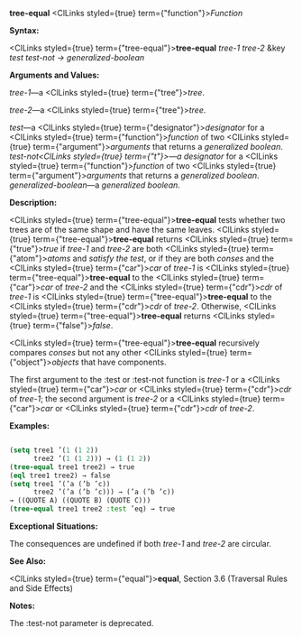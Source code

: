 **tree-equal** <ClLinks styled={true} term={"function"}><i>Function</i></ClLinks> 



**Syntax:** 



<ClLinks styled={true} term={"tree-equal"}><b>tree-equal</b></ClLinks> *tree-1 tree-2* &amp;key *test test-not → generalized-boolean* 



**Arguments and Values:** 



*tree-1*—a <ClLinks styled={true} term={"tree"}><i>tree</i></ClLinks>. 



*tree-2*—a <ClLinks styled={true} term={"tree"}><i>tree</i></ClLinks>. 



*test*—a <ClLinks styled={true} term={"designator"}><i>designator</i></ClLinks> for a <ClLinks styled={true} term={"function"}><i>function</i></ClLinks> of two <ClLinks styled={true} term={"argument"}><i>arguments</i></ClLinks> that returns a *generalized boolean*. *test-not<ClLinks styled={true} term={"t"}><i>—a </i></ClLinks>designator* for a <ClLinks styled={true} term={"function"}><i>function</i></ClLinks> of two <ClLinks styled={true} term={"argument"}><i>arguments</i></ClLinks> that returns a *generalized boolean*. *generalized-boolean*—a *generalized boolean*. 



**Description:** 



<ClLinks styled={true} term={"tree-equal"}><b>tree-equal</b></ClLinks> tests whether two trees are of the same shape and have the same leaves. <ClLinks styled={true} term={"tree-equal"}><b>tree-equal</b></ClLinks> returns <ClLinks styled={true} term={"true"}><i>true</i></ClLinks> if *tree-1* and *tree-2* are both <ClLinks styled={true} term={"atom"}><i>atoms</i></ClLinks> and *satisfy the test*, or if they are both *conses* and the <ClLinks styled={true} term={"car"}><i>car</i></ClLinks> of *tree-1* is <ClLinks styled={true} term={"tree-equal"}><b>tree-equal</b></ClLinks> to the <ClLinks styled={true} term={"car"}><i>car</i></ClLinks> of *tree-2* and the <ClLinks styled={true} term={"cdr"}><i>cdr</i></ClLinks> of *tree-1* is <ClLinks styled={true} term={"tree-equal"}><b>tree-equal</b></ClLinks> to the <ClLinks styled={true} term={"cdr"}><i>cdr</i></ClLinks> of *tree-2*. Otherwise, <ClLinks styled={true} term={"tree-equal"}><b>tree-equal</b></ClLinks> returns <ClLinks styled={true} term={"false"}><i>false</i></ClLinks>. 



<ClLinks styled={true} term={"tree-equal"}><b>tree-equal</b></ClLinks> recursively compares *conses* but not any other <ClLinks styled={true} term={"object"}><i>objects</i></ClLinks> that have components. 



The first argument to the :test or :test-not function is *tree-1* or a <ClLinks styled={true} term={"car"}><i>car</i></ClLinks> or <ClLinks styled={true} term={"cdr"}><i>cdr</i></ClLinks> of *tree-1*; the second argument is *tree-2* or a <ClLinks styled={true} term={"car"}><i>car</i></ClLinks> or <ClLinks styled={true} term={"cdr"}><i>cdr</i></ClLinks> of *tree-2*. 



**Examples:**
```lisp

(setq tree1 ’(1 (1 2)) 
      tree2 ’(1 (1 2))) → (1 (1 2)) 
(tree-equal tree1 tree2) → true 
(eql tree1 tree2) → false 
(setq tree1 ’(’a (’b ’c)) 
      tree2 ’(’a (’b ’c))) → (’a (’b ’c)) 
→ ((QUOTE A) ((QUOTE B) (QUOTE C))) 
(tree-equal tree1 tree2 :test ’eq) → true 

```
**Exceptional Situations:** 



The consequences are undefined if both *tree-1* and *tree-2* are circular. 



**See Also:** 



<ClLinks styled={true} term={"equal"}><b>equal</b></ClLinks>, Section 3.6 (Traversal Rules and Side Effects) 



**Notes:** 



The :test-not parameter is deprecated. 







 



 



